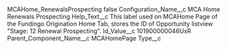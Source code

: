 <?xml version="1.0" encoding="UTF-8"?>
<CustomMetadata xmlns="http://soap.sforce.com/2006/04/metadata" xmlns:xsi="http://www.w3.org/2001/XMLSchema-instance" xmlns:xsd="http://www.w3.org/2001/XMLSchema">
    <label>MCAHome_RenewalsProspecting</label>
    <protected>false</protected>
    <values>
        <field>Configuration_Name__c</field>
        <value xsi:type="xsd:string">MCA Home Renewals Prospecting</value>
    </values>
    <values>
        <field>Help_Text__c</field>
        <value xsi:type="xsd:string">This label used on MCAHome Page of the Fundingo Origination Home Tab, stores the ID of Opportunity listview &quot;Stage: 12 Renewal Prospecting&quot;.</value>
    </values>
    <values>
        <field>Id_Value__c</field>
        <value xsi:type="xsd:string">101900000046UxR</value>
    </values>
    <values>
        <field>Parent_Component_Name__c</field>
        <value xsi:type="xsd:string">MCAHomePage</value>
    </values>
    <values>
        <field>Type__c</field>
        <value xsi:nil="true"/>
    </values>
</CustomMetadata>
